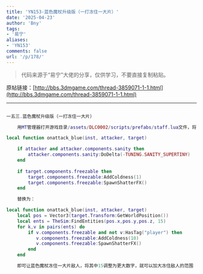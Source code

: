 ```yaml
---
title: 'YN153-蓝色魔杖升级版（一打冻住一大片）'
date: '2025-04-23'
author: 'Bny'
tags:
- '易宁'
aliases:
- 'YN153'
comments: false
url: '/p/178/'
---
```


> 代码来源于“易宁”大佬的分享，仅供学习，不要直接复制粘贴。

原帖链接：[http://bbs.3dmgame.com/thread-3859071-1-1.html](http://bbs.3dmgame.com/thread-3859071-1-1.html)

---

```lua  

一五三.蓝色魔杖升级版（一打冻住一大片）

	用MT管理器打开游戏目录/assets/DLC0002/scripts/prefabs/staff.lua文件，将下列内容：

local function onattack_blue(inst, attacker, target)

	if attacker and attacker.components.sanity then
		attacker.components.sanity:DoDelta(-TUNING.SANITY_SUPERTINY)
	end
	
	if target.components.freezable then
		target.components.freezable:AddColdness(1)
		target.components.freezable:SpawnShatterFX()
	end

	替换为：

local function onattack_blue(inst, attacker, target)
	local pos = Vector3(target.Transform:GetWorldPosition())
	local ents = TheSim:FindEntities(pos.x,pos.y,pos.z, 15)
	for k,v in pairs(ents) do
		if v.components.freezable and not v:HasTag("player") then
		   v.components.freezable:AddColdness(10)
		   v.components.freezable:SpawnShatterFX()
		end
	end

	即可让蓝色魔杖冻住一大片敌人，将其中15调整为更大数字，就可以加大冻住敌人的范围

```  

